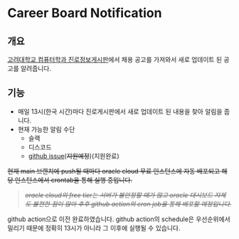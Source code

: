 # Career Board Notification

## 개요

[고려대학교 컴퓨터학과 진로정보게시판](https://cs.korea.ac.kr/cs/board/course.do)에서 채용 공고를 가져와서 새로 업데이트 된 공고를 알려줍니다.

## 기능

- 매일 13시(한국 시간)마다 진로게시판에서 새로 업데이트 된 내용을 찾아 알림을 줍니다.
- 현재 가능한 알림 수단
  - 슬랙
  - 디스코드
  - [github issue](https://github.com/Sangyups/career-board-notification/issues)(~~지원예정~~)(지원완료)

~~현재 main 브랜치에 push될 때마다 oracle cloud 무료 인스턴스에 자동 배포되고 해당 인스턴스에서 crontab을 통해 실행 중입니다.<br>~~

> ~~_oracle cloud의 free tier는 서버가 불안정할 때가 많고 oracle 대시보드 자체도 불편한 점이 많아 추후 github action의 cron job을 통해 배포할 예정입니다._~~

github action으로 이전 완료하였습니다. github action의 schedule은 우선순위에서 밀리기 때문에 정확히 13시가 아니라 그 이후에 실행될 수 있습니다.
